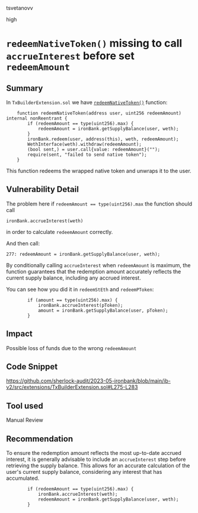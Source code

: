 tsvetanovv

high

# `redeemNativeToken()` missing to call `accrueInterest` before set `redeemAmount`

## Summary
In `TxBuilderExtension.sol` we have [`redeemNativeToken()`](https://github.com/sherlock-audit/2023-05-ironbank/blob/main/ib-v2/src/extensions/TxBuilderExtension.sol#L275-L283) function:
```solidity
    function redeemNativeToken(address user, uint256 redeemAmount) internal nonReentrant {
        if (redeemAmount == type(uint256).max) {
            redeemAmount = ironBank.getSupplyBalance(user, weth);
        }
        ironBank.redeem(user, address(this), weth, redeemAmount);
        WethInterface(weth).withdraw(redeemAmount);
        (bool sent,) = user.call{value: redeemAmount}("");
        require(sent, "failed to send native token");
    }
```
This function redeems the wrapped native token and unwraps it to the user.

## Vulnerability Detail

The problem here if `redeemAmount == type(uint256).max` the function should call 
```solidity
ironBank.accrueInterest(weth)
```

in order to calculate `redeemAmount` correctly.

And then call:
```solidity
277: redeemAmount = ironBank.getSupplyBalance(user, weth);
```

By conditionally calling `accrueInterest` when `redeemAmount` is maximum, the function guarantees that the redemption amount accurately reflects the current supply balance, including any accrued interest.

You can see how you did it in `redeemStEth` and `redeemPToken`:
```solidity
        if (amount == type(uint256).max) {
            ironBank.accrueInterest(pToken);
            amount = ironBank.getSupplyBalance(user, pToken);
        }
```
## Impact

Possible loss of funds due to the wrong `redeemAmount`

## Code Snippet
https://github.com/sherlock-audit/2023-05-ironbank/blob/main/ib-v2/src/extensions/TxBuilderExtension.sol#L275-L283

## Tool used

Manual Review

## Recommendation

To ensure the redemption amount reflects the most up-to-date accrued interest, it is generally advisable to include an `accrueInterest` step before retrieving the supply balance. This allows for an accurate calculation of the user's current supply balance, considering any interest that has accumulated.

```solidity
        if (redeemAmount == type(uint256).max) {
	        ironBank.accrueInterest(weth);
            redeemAmount = ironBank.getSupplyBalance(user, weth);
        }
```